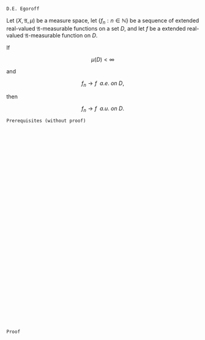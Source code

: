 ```
D.E. Egoroff
```
Let $(X, \mathfrak{A}, \mu)$ be a measure space, 
let $\{f_n: n \in \mathbb{N}\}$ be a sequence of extended real-valued $\mathfrak{A}$-measurable functions on a set $D$, and let $f$ be a extended real-valued $\mathfrak{A}$-measurable function on $D$.

If 

$$
\mu(D)<\infty
$$

and

$$
f_n \rightarrow f \ \ a.e. \ on \ D,
$$

then

$$
f_n \rightarrow f \ \ a.u. \ on \ D.
$$

```
Prerequisites (without proof)
```

<br>
<br>
<br>
<br>
<br>
<br>
<br>
<br>
<br>
<br>
<br>
<br>
<br>
<br>
<br>
<br>
<br>
<br>
<br>
<br>
<br>
<br>
<br>
<br>
<br>
<br>
<br>
<br>
<br>
<br>


```
Proof
```

